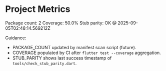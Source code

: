# Project Metrics

<!-- AUTO:PACKAGE_COUNT -->Package count: 2<!-- END -->
<!-- AUTO:COVERAGE -->Coverage: 50.0%<!-- END -->
<!-- AUTO:STUB_PARITY -->Stub parity: OK @ 2025-09-05T02:48:14.569212Z<!-- END -->

Guidance:

-    PACKAGE_COUNT updated by manifest scan script (future).
-    COVERAGE populated by CI after `flutter test --coverage` aggregation.
-    STUB_PARITY shows last success timestamp of `tools/check_stub_parity.dart`.
